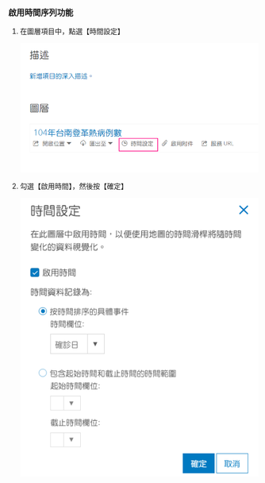### 啟用時間序列功能

1.  在圖層項目中，點選【時間設定】

    ![](/assets/ex01/image9.png)

2.  勾選【啟用時間】，然後按【確定】

    ![](/assets/ex01/image10.png)